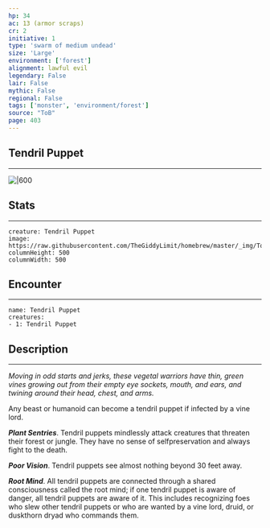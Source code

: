 ```yaml
---
hp: 34
ac: 13 (armor scraps)
cr: 2
initiative: 1
type: 'swarm of medium undead'    
size: 'Large'
environment: ['forest']
alignment: lawful evil
legendary: False
lair: False
mythic: False
regional: False
tags: ['monster', 'environment/forest']
source: "ToB"
page: 403
---
```


## Tendril Puppet
---

![|600](https://raw.githubusercontent.com/TheGiddyLimit/homebrew/master/_img/ToB/Tendril%20Puppet.webp)

## Stats
---

```statblock
creature: Tendril Puppet
image: https://raw.githubusercontent.com/TheGiddyLimit/homebrew/master/_img/ToB/token/Tendril%20Puppet.png
columnHeight: 500
columnWidth: 500
```

## Encounter
---

```encounter-table
name: Tendril Puppet
creatures:
- 1: Tendril Puppet
```

## Description
---
_Moving in odd starts and jerks, these vegetal warriors have thin, green vines growing out from their empty eye sockets, mouth, and ears, and twining around their head, chest, and arms._

Any beast or humanoid can become a tendril puppet if infected by a vine lord.

**_Plant Sentries_**. Tendril puppets mindlessly attack creatures that threaten their forest or jungle. They have no sense of selfpreservation and always fight to the death.

**_Poor Vision_**. Tendril puppets see almost nothing beyond 30 feet away.

**_Root Mind_**. All tendril puppets are connected through a shared consciousness called the root mind; if one tendril puppet is aware of danger, all tendril puppets are aware of it. This includes recognizing foes who slew other tendril puppets or who are wanted by a vine lord, druid, or duskthorn dryad who commands them.






